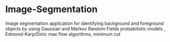 Image-Segmentation
==================

Image segmentation application for identifying background and foreground objects by using Gaussian and Markov Random Fields probabilistic models , Edmond-Karp/Dinic max flow
algorithms, minimum cut